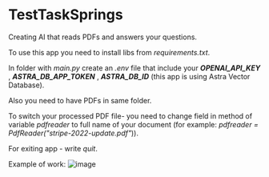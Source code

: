 # TestTaskSprings
Creating AI that reads PDFs and answers your questions.


To use this app you need to install libs from *requirements.txt*.


In folder with *main.py* create an *.env* file that include your ***OPENAI_API_KEY*** , ***ASTRA_DB_APP_TOKEN*** , ***ASTRA_DB_ID*** (this app is using Astra Vector Database).

Also you need to have PDFs in same folder.


To switch your processed PDF file- you need to change field in method of variable *pdfreader* to full name of your document (for example: *pdfreader = PdfReader("stripe-2022-update.pdf"*)).


For exiting app - write *quit*.

Example of work:
![image](https://github.com/LiptonAlex/TestTaskSprings/assets/99798521/67386aa0-8a72-4ff3-ae1f-32077d348c87)
